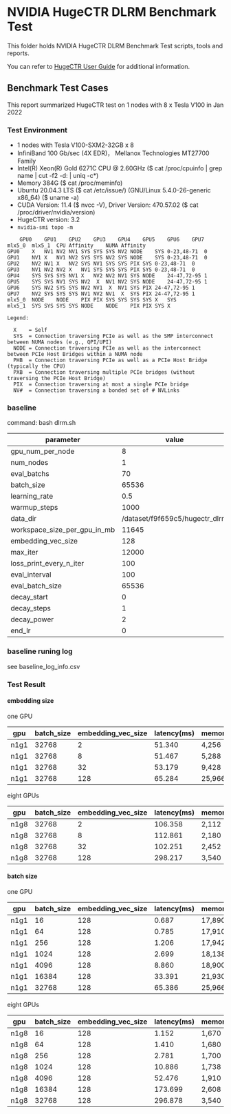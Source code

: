 

# NVIDIA HugeCTR DLRM Benchmark Test 

This folder holds NVIDIA HugeCTR DLRM Benchmark Test scripts, tools and reports.

You can refer to [HugeCTR User Guide](https://github.com/NVIDIA/HugeCTR/blob/master/docs/hugectr_user_guide.md) for additional information.

## Benchmark Test Cases

This report summarized HugeCTR test on 1 nodes with 8 x Tesla V100 in Jan 2022

### Test Environment
- 1 nodes with Tesla V100-SXM2-32GB x 8
- InfiniBand 100 Gb/sec (4X EDR)， Mellanox Technologies MT27700 Family
- Intel(R) Xeon(R) Gold 6271C CPU @ 2.60GHz  ($ cat /proc/cpuinfo | grep name | cut -f2 -d: | uniq -c*)
- Memory 384G ($ cat /proc/meminfo)
- Ubuntu 20.04.3 LTS  ($  cat /etc/issue/) (GNU/Linux 5.4.0-26-generic x86_64)   ($  uname -a)
- CUDA Version: 11.4  ($  nvcc -V), Driver Version: 470.57.02  ($  cat /proc/driver/nvidia/version)
- HugeCTR version: 3.2
- `nvidia-smi topo -m`

```
	GPU0	GPU1	GPU2	GPU3	GPU4	GPU5	GPU6	GPU7	mlx5_0	mlx5_1	CPU Affinity	NUMA Affinity
GPU0	X	NV1	NV2	NV1	SYS	SYS	SYS	NV2	NODE	SYS	0-23,48-71	0
GPU1	NV1	X	NV1	NV2	SYS	SYS	NV2	SYS	NODE	SYS	0-23,48-71	0
GPU2	NV2	NV1	X	NV2	SYS	NV1	SYS	SYS	PIX	SYS	0-23,48-71	0
GPU3	NV1	NV2	NV2	X	NV1	SYS	SYS	SYS	PIX	SYS	0-23,48-71	0
GPU4	SYS	SYS	SYS	NV1	X 	NV2	NV2	NV1	SYS	NODE	24-47,72-95	1
GPU5	SYS	SYS	NV1	SYS	NV2	 X 	NV1	NV2	SYS	NODE	24-47,72-95	1
GPU6	SYS	NV2	SYS	SYS	NV2	NV1	 X 	NV1	SYS	PIX	24-47,72-95	1
GPU7	NV2	SYS	SYS	SYS	NV1	NV2	NV1	 X 	SYS	PIX	24-47,72-95	1
mlx5_0	NODE	NODE	PIX	PIX	SYS	SYS	SYS	SYS	X	SYS		
mlx5_1	SYS	SYS	SYS	SYS	NODE	NODE	PIX	PIX	SYS	X 		

Legend:

  X    = Self
  SYS  = Connection traversing PCIe as well as the SMP interconnect between NUMA nodes (e.g., QPI/UPI)
  NODE = Connection traversing PCIe as well as the interconnect between PCIe Host Bridges within a NUMA node
  PHB  = Connection traversing PCIe as well as a PCIe Host Bridge (typically the CPU)
  PXB  = Connection traversing multiple PCIe bridges (without traversing the PCIe Host Bridge)
  PIX  = Connection traversing at most a single PCIe bridge
  NV#  = Connection traversing a bonded set of # NVLinks
```



### baseline 

command: bash dlrm.sh

| parameter                    | value                          |
| ---------------------------- | ------------------------------ |
| gpu_num_per_node             | 8                              |
| num_nodes                    | 1                              |
| eval_batchs                  | 70                             |
| batch_size                   | 65536                          |
| learning_rate                | 0.5                            |
| warmup_steps                 | 1000                           |
| data_dir                     | /dataset/f9f659c5/hugectr_dlrm |
| workspace_size_per_gpu_in_mb | 11645                          |
| embedding_vec_size           | 128                            |
| max_iter                     | 12000                          |
| loss_print_every_n_iter      | 100                            |
| eval_interval                | 100                            |
| eval_batch_size              | 65536                          |
| decay_start                  | 0                              |
| decay_steps                  | 1                              |
| decay_power                  | 2                              |
| end_lr                       | 0                              |

### baseline runing log

see baseline_log_info.csv

### Test Result

#### embedding size

one GPU

| gpu  | batch_size | embedding_vec_size | latency(ms) | memory_usage(MB) |
| ---- | ---------- | ------------------ | ----------- | ---------------- |
| n1g1 | 32768      | 2                  | 51.340      | 4,256            |
| n1g1 | 32768      | 8                  | 51.467      | 5,288            |
| n1g1 | 32768      | 32                 | 53.179      | 9,428            |
| n1g1 | 32768      | 128                | 65.284      | 25,966           |

eight GPUs

| gpu  | batch_size | embedding_vec_size | latency(ms) | memory_usage(MB) |
| ---- | ---------- | ------------------ | ----------- | ---------------- |
| n1g8 | 32768      | 2                  | 106.358     | 2,112            |
| n1g8 | 32768      | 8                  | 112.861     | 2,180            |
| n1g8 | 32768      | 32                 | 102.251     | 2,452            |
| n1g8 | 32768      | 128                | 298.217     | 3,540            |

#### batch size

one GPU

| gpu  | batch_size | embedding_vec_size | latency(ms) | memory_usage(MB) |
| ---- | ---------- | ------------------ | ----------- | ---------------- |
| n1g1 | 16         | 128                | 0.687       | 17,890           |
| n1g1 | 64         | 128                | 0.785       | 17,910           |
| n1g1 | 256        | 128                | 1.206       | 17,942           |
| n1g1 | 1024       | 128                | 2.699       | 18,138           |
| n1g1 | 4096       | 128                | 8.860       | 18,900           |
| n1g1 | 16384      | 128                | 33.391      | 21,930           |
| n1g1 | 32768      | 128                | 65.386      | 25,966           |

eight GPUs

| gpu  | batch_size | embedding_vec_size | latency(ms) | memory_usage(MB) |
| ---- | ---------- | ------------------ | ----------- | ---------------- |
| n1g8 | 16         | 128                | 1.152       | 1,670            |
| n1g8 | 64         | 128                | 1.410       | 1,680            |
| n1g8 | 256        | 128                | 2.781       | 1,700            |
| n1g8 | 1024       | 128                | 10.886      | 1,738            |
| n1g8 | 4096       | 128                | 52.476      | 1,910            |
| n1g8 | 16384      | 128                | 173.699     | 2,608            |
| n1g8 | 32768      | 128                | 296.878     | 3,540            |



